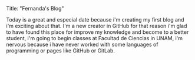 Title: "Fernanda's Blog"

Today is a great and especial date because i'm creating my first blog and i'm exciting about that.
I'm a new creator in GitHub for that reason i'm glad to have found this place for improve my knowledge and become to a better student, i'm going to begin classes
at Facultad de Ciencias in UNAM, i'm nervous because i have never worked with some languages of programming or pages like GitHub or GitLab.

